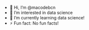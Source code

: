 - 👋 Hi, I’m @macodebcn
- 👀 I’m interested in data science
- 🌱 I’m currently learning data science!
- ⚡ Fun fact: No fun facts!

<!---
macodebcn/macodebcn is a ✨ special ✨ repository because its `README.md` (this file) appears on your GitHub profile.
You can click the Preview link to take a look at your changes.
--->
